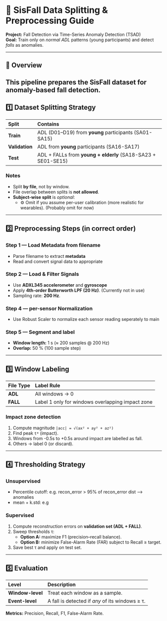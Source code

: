 # 🧭 SisFall Data Splitting & Preprocessing Guide
**Project:** Fall Detection via Time-Series Anomaly Detection (TSAD)  
**Goal:** Train only on *normal ADL* patterns (young participants) and detect *falls* as anomalies.  

---

## 🎯 Overview
This pipeline prepares the **SisFall dataset** for anomaly-based fall detection.  
---

## 1️⃣ Dataset Splitting Strategy

| Split | Contains |
|:--|:--|
| **Train** | ADL (D01–D19) from **young** participants (SA01-SA15)|
| **Validation** | ADL from **young** participants (SA16-SA17) | 
| **Test** | ADL + FALLs from **young + elderly** (SA18-SA23 + SE01-SE15)| 

### Notes
- Split **by file**, not by window.  
- File overlap between splits is **not allowed**.  
- **Subject-wise split** is *optional*:  
  <!-- - ✅ Use if you want to evaluate **cross-subject generalization**.   -->
  - ⚙️ Omit if you assume per-user calibration (more realistic for wearables). (Probably omit for now)

---

## 2️⃣ Preprocessing Steps (in correct order)

### Step 1 — Load Metadata from filename
- Parse filename to extract **metadata**
- Read and convert signal data to appropriate 

### Step 2 — Load & Filter Signals
- Use **ADXL345 accelerometer** and **gyroscope**
- Apply **4th-order Butterworth LPF (20 Hz)**.  (Currently not in use)
- Sampling rate: **200 Hz**.  

### Step 4 — per-sensor Normalization
- Use Robust Scaler to normalize each sensor reading seperately to main 

### Step 5 — Segment and label
- **Window length:** 1 s (≈ 200 samples @ 200 Hz)  
- **Overlap:** 50 % (100 sample step)  
---

## 3️⃣ Window Labeling

| File Type | Label Rule |
|:--|:--|
| **ADL** | All windows → 0 |
| **FALL** | Label 1 only for windows overlapping impact zone |

### Impact zone detection
1. Compute magnitude `|acc| = √(ax² + ay² + az²)`  
2. Find peak `t*` (impact).  
3. Windows from -0.5s to +0.5s around impact are labelled as fall.
4. Others → label 0 (or discard).

---

## 4️⃣ Thresholding Strategy
### Unsupervised

- Percentile cutoff: e.g. recon_error > 95% of recon_error dist --> anomalies
- mean + k.std: e.g 

### Supervised
1. Compute reconstruction errors on **validation set (ADL + FALL)**.  
2. Sweep thresholds τ:  
   - **Option A:** maximize F1 (precision–recall balance).  
   - **Option B:** minimize False-Alarm Rate (FAR) subject to Recall ≥ target.  
3. Save best τ and apply on test set.

---

## 5️⃣ Evaluation

| Level | Description |
|:--|:--|
| **Window-level** | Treat each window as a sample. |
| **Event-level** | A fall is detected if *any* of its windows ≥ τ. |

**Metrics:** Precision, Recall, F1, False-Alarm Rate.  